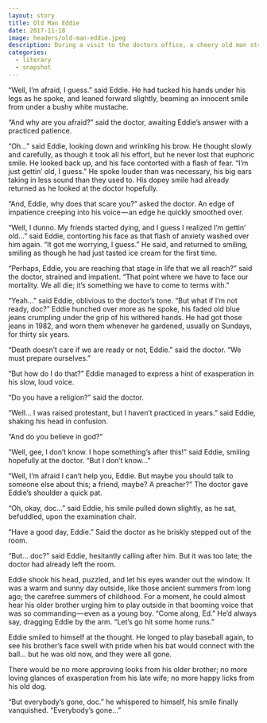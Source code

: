 ```yaml
---
layout: story
title: Old Man Eddie
date: 2017-11-18
image: headers/old-man-eddie.jpeg
description: During a visit to the doctors office, a cheery old man struggles to come to terms with his mortality.
categories: 
  - literary
  - snapshot
---
```


“Well, I’m afraid, I guess.” said Eddie. He had tucked his hands under his legs as he spoke, and leaned forward slightly, beaming an innocent smile from under a bushy white mustache.

“And why are you afraid?” said the doctor, awaiting Eddie’s answer with a practiced patience.

“Oh…” said Eddie, looking down and wrinkling his brow. He thought slowly and carefully, as though it took all his effort, but he never lost that euphoric smile. He looked back up, and his face contorted with a flash of fear. “I’m just gettin’ old, I guess.” He spoke louder than was necessary, his big ears taking in less sound than they used to. His dopey smile had already returned as he looked at the doctor hopefully.

“And, Eddie, why does that scare you?” asked the doctor. An edge of impatience creeping into his voice — an edge he quickly smoothed over.

“Well, I dunno. My friends started dying, and I guess I realized I’m gettin’ old…” said Eddie, contorting his face as that flash of anxiety washed over him again. “It got me worrying, I guess.” He said, and returned to smiling, smiling as though he had just tasted ice cream for the first time.

“Perhaps, Eddie, you are reaching that stage in life that we all reach?” said the doctor, strained and impatient. “That point where we have to face our mortality. We all die; it’s something we have to come to terms with.”

“Yeah…” said Eddie, oblivious to the doctor’s tone. “But what if I’m not ready, doc?” Eddie hunched over more as he spoke, his faded old blue jeans crumpling under the grip of his withered hands. He had got those jeans in 1982, and worn them whenever he gardened, usually on Sundays, for thirty six years.

“Death doesn’t care if we are ready or not, Eddie.” said the doctor. “We must prepare ourselves.”

“But how do I do that?” Eddie managed to express a hint of exasperation in his slow, loud voice.

“Do you have a religion?” said the doctor.

“Well… I was raised protestant, but I haven’t practiced in years.” said Eddie, shaking his head in confusion.

“And do you believe in god?”

“Well, gee, I don’t know. I hope something’s after this!” said Eddie, smiling hopefully at the doctor. “But I don’t know…”

“Well, I’m afraid I can’t help you, Eddie. But maybe you should talk to someone else about this; a friend, maybe? A preacher?” The doctor gave Eddie’s shoulder a quick pat.

“Oh, okay, doc…” said Eddie, his smile pulled down slightly, as he sat, befuddled, upon the examination chair.

“Have a good day, Eddie.” Said the doctor as he briskly stepped out of the room.

“But… doc?” said Eddie, hesitantly calling after him. But it was too late; the doctor had already left the room.

Eddie shook his head, puzzled, and let his eyes wander out the window. It was a warm and sunny day outside, like those ancient summers from long ago; the carefree summers of childhood. For a moment, he could almost hear his older brother urging him to play outside in that booming voice that was so commanding — even as a young boy. “Come along, Ed.” He’d always say, dragging Eddie by the arm. “Let’s go hit some home runs.”

Eddie smiled to himself at the thought. He longed to play baseball again, to see his brother’s face swell with pride when his bat would connect with the ball… but he was old now, and they were all gone.

There would be no more approving looks from his older brother; no more loving glances of exasperation from his late wife; no more happy licks from his old dog.

“But everybody’s gone, doc.” he whispered to himself, his smile finally vanquished. “Everybody’s gone…”